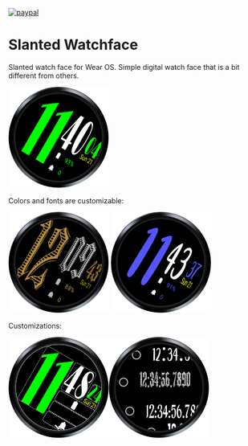 [![paypal](https://www.paypalobjects.com/en_US/i/btn/btn_donate_SM.gif)](https://www.paypal.com/donate?hosted_button_id=SVH3NYCAR3UAN)

# Slanted Watchface
Slanted watch face for Wear OS.
Simple digital watch face that is a bit different from others.

<img src="playstore/artwork/round-green.png" width="200" />

Colors and fonts are customizable:

<img src="playstore/artwork/gothik.png" width="200" /> <img src="playstore/artwork/blue-round.png" width="200" />

Customizations:

<img src="playstore/artwork/settings-screen.png" width="200" /><img src="playstore/artwork/fonts.png" width="200" />

